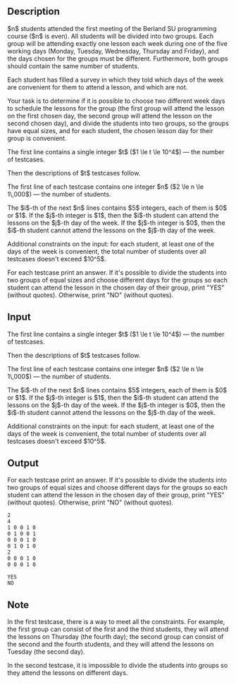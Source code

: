 ## Description

<div><p>$n$ students attended the first meeting of the Berland SU programming course ($n$ is even). All students will be divided into two groups. Each group will be attending exactly one lesson each week during one of the five working days (Monday, Tuesday, Wednesday, Thursday and Friday), and the days chosen for the groups must be different. Furthermore, both groups should contain the same number of students.</p><p>Each student has filled a survey in which they told which days of the week are convenient for them to attend a lesson, and which are not. </p><p>Your task is to determine if it is possible to choose two different week days to schedule the lessons for the group (the first group will attend the lesson on the first chosen day, the second group will attend the lesson on the second chosen day), and divide the students into two groups, so the groups have equal sizes, and for each student, the chosen lesson day for their group is convenient.</p></div><div class="input-specification"><p>The first line contains a single integer $t$ ($1 \le t \le 10^4$)&nbsp;— the number of testcases.</p><p>Then the descriptions of $t$ testcases follow.</p><p>The first line of each testcase contains one integer $n$ ($2 \le n \le 1\,000$)&nbsp;— the number of students.</p><p>The $i$-th of the next $n$ lines contains $5$ integers, each of them is $0$ or $1$. If the $j$-th integer is $1$, then the $i$-th student can attend the lessons on the $j$-th day of the week. If the $j$-th integer is $0$, then the $i$-th student cannot attend the lessons on the $j$-th day of the week. </p><p>Additional constraints on the input: for each student, at least one of the days of the week is convenient, the total number of students over all testcases doesn't exceed $10^5$.</p></div><div class="output-specification"><p>For each testcase print an answer. If it's possible to divide the students into two groups of equal sizes and choose different days for the groups so each student can attend the lesson in the chosen day of their group, print "<span class="tex-font-style-tt">YES</span>" (without quotes). Otherwise, print "<span class="tex-font-style-tt">NO</span>" (without quotes). </p></div>

## Input

<p>The first line contains a single integer $t$ ($1 \le t \le 10^4$)&nbsp;— the number of testcases.</p><p>Then the descriptions of $t$ testcases follow.</p><p>The first line of each testcase contains one integer $n$ ($2 \le n \le 1\,000$)&nbsp;— the number of students.</p><p>The $i$-th of the next $n$ lines contains $5$ integers, each of them is $0$ or $1$. If the $j$-th integer is $1$, then the $i$-th student can attend the lessons on the $j$-th day of the week. If the $j$-th integer is $0$, then the $i$-th student cannot attend the lessons on the $j$-th day of the week. </p><p>Additional constraints on the input: for each student, at least one of the days of the week is convenient, the total number of students over all testcases doesn't exceed $10^5$.</p>

## Output

<p>For each testcase print an answer. If it's possible to divide the students into two groups of equal sizes and choose different days for the groups so each student can attend the lesson in the chosen day of their group, print "<span class="tex-font-style-tt">YES</span>" (without quotes). Otherwise, print "<span class="tex-font-style-tt">NO</span>" (without quotes). </p>





```input1
2
4
1 0 0 1 0
0 1 0 0 1
0 0 0 1 0
0 1 0 1 0
2
0 0 0 1 0
0 0 0 1 0
```




```output1
YES
NO
```



## Note

<p>In the first testcase, there is a way to meet all the constraints. For example, the first group can consist of the first and the third students, they will attend the lessons on Thursday (the fourth day); the second group can consist of the second and the fourth students, and they will attend the lessons on Tuesday (the second day).</p><p>In the second testcase, it is impossible to divide the students into groups so they attend the lessons on different days.</p>
